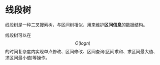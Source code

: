 # 线段树

线段树是一种二叉搜索树，与区间树相似，用来维护**区间信息**的数据结构。

线段树可以在$$O(logn)$$的时间复杂度内实现单点修改、区间修改、区间查询(区间求和、求区间最大值、求区间最小值)等操作。

